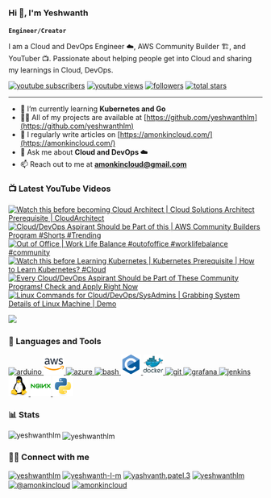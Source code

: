 ### Hi 👋, I'm Yeshwanth

**`Engineer/Creator`**

I am a Cloud and DevOps Engineer ☁️, AWS Community Builder 🏗️, and YouTuber 📺. Passionate about helping people get into Cloud and sharing my learnings in Cloud, DevOps.

   <p align="left">
      <a href="https://www.youtube.com/c/amonkincloud?sub_confirmation=1">
         <img alt="youtube subscribers" title="Subscribe to my YouTube channel" src="https://custom-icon-badges.demolab.com/youtube/channel/subscribers/UCwhERUcuzUCwr8x8mQ8zrcw?color=%23E05D44&label=SUBSCRIBE&logo=video&logoColor=white&style=for-the-badge&labelColor=CE4630"/></a> 
      <a href="https://www.youtube.com/c/amonkincloud">
         <img alt="youtube views" title="YouTube views" src="https://custom-icon-badges.demolab.com/youtube/channel/views/UCwhERUcuzUCwr8x8mQ8zrcw?color=%23E1AD0E&logo=eye&logoColor=white&style=for-the-badge&labelColor=C79600"/></a> 
      <a href="https://github.com/yeshwanthlm?tab=followers">
         <img alt="followers" title="Follow me on Github" src="https://custom-icon-badges.demolab.com/github/followers/yeshwanthlm?color=236ad3&labelColor=1155ba&style=for-the-badge&logo=person-add&label=Follow&logoColor=white"/></a>
      <a href="https://github.com/yeshwanthlm?tab=repositories&sort=stargazers">
         <img alt="total stars" title="Total stars on GitHub" src="https://custom-icon-badges.demolab.com/github/stars/yeshwanthlm?color=55960c&style=for-the-badge&labelColor=488207&logo=star"/></a>
   </p>

---

- 🌱 I’m currently learning **Kubernetes and Go**
- 👨‍💻 All of my projects are available at [https://github.com/yeshwanthlm](https://github.com/yeshwanthlm)
- 📝 I regularly write articles on [https://amonkincloud.com/](https://amonkincloud.com/)
- 💬 Ask me about **Cloud and DevOps ☁️**
- 📫 Reach out to me at **amonkincloud@gmail.com**


### 📺 Latest YouTube Videos

<!-- BEGIN YOUTUBE-CARDS -->
[![Watch this before becoming Cloud Architect | Cloud Solutions Architect Prerequisite | CloudArchitect](https://ytcards.demolab.com/?id=KGX_4JH66Vo&title=Watch+this+before+becoming+Cloud+Architect+%7C+Cloud+Solutions+Architect+Prerequisite+%7C+CloudArchitect&lang=en&timestamp=1686659407&background_color=%230d1117&title_color=%23ffffff&stats_color=%23dedede&width=250 "Watch this before becoming Cloud Architect | Cloud Solutions Architect Prerequisite | CloudArchitect")](https://www.youtube.com/watch?v=KGX_4JH66Vo)
[![Cloud/DevOps Aspirant Should be Part of this | AWS Community Builders Program #Shorts #Trending](https://ytcards.demolab.com/?id=pZSihaxME58&title=Cloud%2FDevOps+Aspirant+Should+be+Part+of+this+%7C+AWS+Community+Builders+Program+%23Shorts+%23Trending&lang=en&timestamp=1686573021&background_color=%230d1117&title_color=%23ffffff&stats_color=%23dedede&width=250 "Cloud/DevOps Aspirant Should be Part of this | AWS Community Builders Program #Shorts #Trending")](https://www.youtube.com/watch?v=pZSihaxME58)
[![Out of Office | Work Life Balance #outofoffice #worklifebalance #community](https://ytcards.demolab.com/?id=hZRLjWPiiwc&title=Out+of+Office+%7C+Work+Life+Balance+%23outofoffice+%23worklifebalance+%23community&lang=en&timestamp=1686386586&background_color=%230d1117&title_color=%23ffffff&stats_color=%23dedede&width=250 "Out of Office | Work Life Balance #outofoffice #worklifebalance #community")](https://www.youtube.com/watch?v=hZRLjWPiiwc)
[![Watch this before Learning Kubernetes | Kubernetes Prerequisite | How to Learn Kubernetes? #Cloud](https://ytcards.demolab.com/?id=mK7BZBiGls4&title=Watch+this+before+Learning+Kubernetes+%7C+Kubernetes+Prerequisite+%7C+How+to+Learn+Kubernetes%3F+%23Cloud&lang=en&timestamp=1686313826&background_color=%230d1117&title_color=%23ffffff&stats_color=%23dedede&width=250 "Watch this before Learning Kubernetes | Kubernetes Prerequisite | How to Learn Kubernetes? #Cloud")](https://www.youtube.com/watch?v=mK7BZBiGls4)
[![Every Cloud/DevOps Aspirant Should be Part of These Community Programs! Check and Apply Right Now](https://ytcards.demolab.com/?id=x7KUCunTKhU&title=Every+Cloud%2FDevOps+Aspirant+Should+be+Part+of+These+Community+Programs%21+Check+and+Apply+Right+Now&lang=en&timestamp=1686054633&background_color=%230d1117&title_color=%23ffffff&stats_color=%23dedede&width=250 "Every Cloud/DevOps Aspirant Should be Part of These Community Programs! Check and Apply Right Now")](https://www.youtube.com/watch?v=x7KUCunTKhU)
[![Linux Commands for Cloud/DevOps/SysAdmins | Grabbing System Details of Linux Machine | Demo](https://ytcards.demolab.com/?id=lFcr2a5NH0M&title=Linux+Commands+for+Cloud%2FDevOps%2FSysAdmins+%7C+Grabbing+System+Details+of+Linux+Machine+%7C+Demo&lang=en&timestamp=1685709031&background_color=%230d1117&title_color=%23ffffff&stats_color=%23dedede&width=250 "Linux Commands for Cloud/DevOps/SysAdmins | Grabbing System Details of Linux Machine | Demo")](https://www.youtube.com/watch?v=lFcr2a5NH0M)
<!-- END YOUTUBE-CARDS -->

[<img src="https://custom-icon-badges.demolab.com/badge/-Subscribe%20For%20More-red?style=for-the-badge&logo=video&logoColor=white"/>](https://www.youtube.com/c/amonkincloud?sub_confirmation=1)

### 🧰 Languages and Tools

<p align="left"> <a href="https://www.arduino.cc/" target="_blank" rel="noreferrer"> <img src="https://cdn.worldvectorlogo.com/logos/arduino-1.svg" alt="arduino" width="40" height="40"/> </a> <a href="https://aws.amazon.com" target="_blank" rel="noreferrer"> <img src="https://raw.githubusercontent.com/devicons/devicon/master/icons/amazonwebservices/amazonwebservices-original-wordmark.svg" alt="aws" width="40" height="40"/> </a> <a href="https://azure.microsoft.com/en-in/" target="_blank" rel="noreferrer"> <img src="https://www.vectorlogo.zone/logos/microsoft_azure/microsoft_azure-icon.svg" alt="azure" width="40" height="40"/> </a> <a href="https://www.gnu.org/software/bash/" target="_blank" rel="noreferrer"> <img src="https://www.vectorlogo.zone/logos/gnu_bash/gnu_bash-icon.svg" alt="bash" width="40" height="40"/> </a> <a href="https://www.cprogramming.com/" target="_blank" rel="noreferrer"> <img src="https://raw.githubusercontent.com/devicons/devicon/master/icons/c/c-original.svg" alt="c" width="40" height="40"/> </a> <a href="https://www.docker.com/" target="_blank" rel="noreferrer"> <img src="https://raw.githubusercontent.com/devicons/devicon/master/icons/docker/docker-original-wordmark.svg" alt="docker" width="40" height="40"/> </a> <a href="https://git-scm.com/" target="_blank" rel="noreferrer"> <img src="https://www.vectorlogo.zone/logos/git-scm/git-scm-icon.svg" alt="git" width="40" height="40"/> </a> <a href="https://grafana.com" target="_blank" rel="noreferrer"> <img src="https://www.vectorlogo.zone/logos/grafana/grafana-icon.svg" alt="grafana" width="40" height="40"/> </a> <a href="https://www.jenkins.io" target="_blank" rel="noreferrer"> <img src="https://www.vectorlogo.zone/logos/jenkins/jenkins-icon.svg" alt="jenkins" width="40" height="40"/> </a> <a href="https://www.linux.org/" target="_blank" rel="noreferrer"> <img src="https://raw.githubusercontent.com/devicons/devicon/master/icons/linux/linux-original.svg" alt="linux" width="40" height="40"/> </a> <a href="https://www.nginx.com" target="_blank" rel="noreferrer"> <img src="https://raw.githubusercontent.com/devicons/devicon/master/icons/nginx/nginx-original.svg" alt="nginx" width="40" height="40"/> </a> <a href="https://www.python.org" target="_blank" rel="noreferrer"> <img src="https://raw.githubusercontent.com/devicons/devicon/master/icons/python/python-original.svg" alt="python" width="40" height="40"/> </a> </p>

### 📊 Stats
<p><img align="left" src="https://github-readme-stats.vercel.app/api/top-langs?username=yeshwanthlm&show_icons=true&locale=en&layout=compact" alt="yeshwanthlm" /></p>

<p>&nbsp;<img align="center" src="https://github-readme-stats.vercel.app/api?username=yeshwanthlm&show_icons=true&locale=en" alt="yeshwanthlm" /></p>

### 🏄‍♂️ Connect with me
   <p align="left">
   <a href="https://dev.to/yeshwanthlm" target="blank"><img align="center" src="https://raw.githubusercontent.com/rahuldkjain/github-profile-readme-generator/master/src/images/icons/Social/devto.svg" alt="yeshwanthlm" height="30" width="40" /></a>
   <a href="https://linkedin.com/in/yeshwanth-l-m" target="blank"><img align="center" src="https://raw.githubusercontent.com/rahuldkjain/github-profile-readme-generator/master/src/images/icons/Social/linked-in-alt.svg" alt="yeshwanth-l-m" height="30" width="40" /></a>
   <a href="https://fb.com/yashvanth.patel.3" target="blank"><img align="center" src="https://raw.githubusercontent.com/rahuldkjain/github-profile-readme-generator/master/src/images/icons/Social/facebook.svg" alt="yashvanth.patel.3" height="30" width="40" /></a>
   <a href="https://instagram.com/yeshwanthlm" target="blank"><img align="center" src="https://raw.githubusercontent.com/rahuldkjain/github-profile-readme-generator/master/src/images/icons/Social/instagram.svg" alt="yeshwanthlm" height="30" width="40" /></a>
   <a href="https://hashnode.com/@amonkincloud" target="blank"><img align="center" src="https://raw.githubusercontent.com/rahuldkjain/github-profile-readme-generator/master/src/images/icons/Social/hashnode.svg" alt="@amonkincloud" height="30" width="40" /></a>
   <a href="https://www.youtube.com/c/amonkincloud" target="blank"><img align="center" src="https://raw.githubusercontent.com/rahuldkjain/github-profile-readme-generator/master/src/images/icons/Social/youtube.svg" alt="amonkincloud" height="30" width="40" /></a>
   </p>
